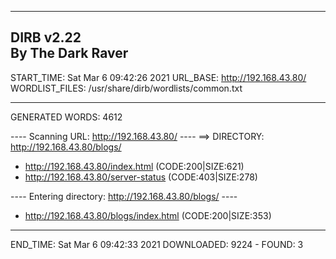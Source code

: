 -----------------
DIRB v2.22    
By The Dark Raver
-----------------

START_TIME: Sat Mar  6 09:42:26 2021
URL_BASE: http://192.168.43.80/
WORDLIST_FILES: /usr/share/dirb/wordlists/common.txt

-----------------

GENERATED WORDS: 4612                                                          

---- Scanning URL: http://192.168.43.80/ ----
==> DIRECTORY: http://192.168.43.80/blogs/                                                                                                                           
+ http://192.168.43.80/index.html (CODE:200|SIZE:621)                                                                                                                
+ http://192.168.43.80/server-status (CODE:403|SIZE:278)                                                                                                             
                                                                                                                                                                     
---- Entering directory: http://192.168.43.80/blogs/ ----
+ http://192.168.43.80/blogs/index.html (CODE:200|SIZE:353)                                                                                                          
                                                                                                                                                                     
-----------------
END_TIME: Sat Mar  6 09:42:33 2021
DOWNLOADED: 9224 - FOUND: 3
